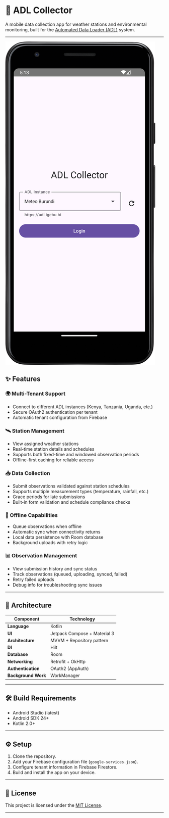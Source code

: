 # 📱 ADL Collector

A mobile data collection app for weather stations and environmental monitoring, built for the
[Automated Data Loader (ADL)](https://github.com/wmo-raf/adl) system.

---

![Tenant Selector](./screenshots/tenant_select.png)

## ✨ Features

### 🌍 Multi-Tenant Support

* Connect to different ADL instances (Kenya, Tanzania, Uganda, etc.)
* Secure OAuth2 authentication per tenant
* Automatic tenant configuration from Firebase

### 🛰 Station Management

* View assigned weather stations
* Real-time station details and schedules
* Supports both fixed-time and windowed observation periods
* Offline-first caching for reliable access

### 📥 Data Collection

* Submit observations validated against station schedules
* Supports multiple measurement types (temperature, rainfall, etc.)
* Grace periods for late submissions
* Built-in form validation and schedule compliance checks

### 📶 Offline Capabilities

* Queue observations when offline
* Automatic sync when connectivity returns
* Local data persistence with Room database
* Background uploads with retry logic

### 📊 Observation Management

* View submission history and sync status
* Track observations (queued, uploading, synced, failed)
* Retry failed uploads
* Debug info for troubleshooting sync issues

---

## 🧩 Architecture

| Component           | Technology                   |
| ------------------- | ---------------------------- |
| **Language**        | Kotlin                       |
| **UI**              | Jetpack Compose + Material 3 |
| **Architecture**    | MVVM + Repository pattern    |
| **DI**              | Hilt                         |
| **Database**        | Room                         |
| **Networking**      | Retrofit + OkHttp            |
| **Authentication**  | OAuth2 (AppAuth)             |
| **Background Work** | WorkManager                  |

---

## 🛠 Build Requirements

* Android Studio (latest)
* Android SDK 24+
* Kotlin 2.0+

---

## ⚙️ Setup

1. Clone the repository.
2. Add your Firebase configuration file (`google-services.json`).
3. Configure tenant information in Firebase Firestore.
4. Build and install the app on your device.

---

## 📄 License

This project is licensed under the [MIT License](LICENSE).

---